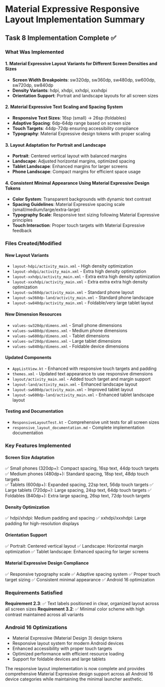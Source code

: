 # Material Expressive Responsive Layout Implementation Summary

## Task 8 Implementation Complete ✅

### What Was Implemented

#### 1. Material Expressive Layout Variants for Different Screen Densities and Sizes
- **Screen Width Breakpoints**: sw320dp, sw360dp, sw480dp, sw600dp, sw720dp, sw840dp
- **Density Variants**: hdpi, xhdpi, xxhdpi, xxxhdpi
- **Orientation Support**: Portrait and landscape layouts for all screen sizes

#### 2. Material Expressive Text Scaling and Spacing System
- **Responsive Text Sizes**: 16sp (small) → 26sp (foldables)
- **Adaptive Spacing**: 6dp-64dp range based on screen size
- **Touch Targets**: 44dp-72dp ensuring accessibility compliance
- **Typography**: Material Expressive design tokens with proper scaling

#### 3. Layout Adaptation for Portrait and Landscape
- **Portrait**: Centered vertical layout with balanced margins
- **Landscape**: Adjusted horizontal margins, optimized spacing
- **Tablet Landscape**: Enhanced margins for larger screens
- **Phone Landscape**: Compact margins for efficient space usage

#### 4. Consistent Minimal Appearance Using Material Expressive Design Tokens
- **Color System**: Transparent backgrounds with dynamic text contrast
- **Spacing Guidelines**: Material Expressive spacing scale (small/medium/large/extra-large)
- **Typography Scale**: Responsive text sizing following Material Expressive principles
- **Touch Interaction**: Proper touch targets with Material Expressive feedback

### Files Created/Modified

#### New Layout Variants
- `layout-hdpi/activity_main.xml` - High density optimization
- `layout-xhdpi/activity_main.xml` - Extra high density optimization  
- `layout-xxhdpi/activity_main.xml` - Extra extra high density optimization
- `layout-xxxhdpi/activity_main.xml` - Extra extra extra high density optimization
- `layout-sw360dp/activity_main.xml` - Standard phone layout
- `layout-sw360dp-land/activity_main.xml` - Standard phone landscape
- `layout-sw840dp/activity_main.xml` - Foldable/very large tablet layout

#### New Dimension Resources
- `values-sw320dp/dimens.xml` - Small phone dimensions
- `values-sw480dp/dimens.xml` - Medium phone dimensions
- `values-sw600dp/dimens.xml` - Tablet dimensions
- `values-sw720dp/dimens.xml` - Large tablet dimensions
- `values-sw840dp/dimens.xml` - Foldable device dimensions

#### Updated Components
- `AppListView.kt` - Enhanced with responsive touch targets and padding
- `themes.xml` - Updated text appearance to use responsive dimensions
- `layout/activity_main.xml` - Added touch target and margin support
- `layout-land/activity_main.xml` - Enhanced landscape layout
- `layout-sw600dp/activity_main.xml` - Improved tablet layout
- `layout-sw600dp-land/activity_main.xml` - Enhanced tablet landscape layout

#### Testing and Documentation
- `ResponsiveLayoutTest.kt` - Comprehensive unit tests for all screen sizes
- `responsive_layout_documentation.md` - Complete implementation documentation

### Key Features Implemented

#### Screen Size Adaptation
✅ Small phones (320dp+): Compact spacing, 16sp text, 44dp touch targets
✅ Medium phones (480dp+): Standard spacing, 18sp text, 48dp touch targets  
✅ Tablets (600dp+): Expanded spacing, 22sp text, 56dp touch targets
✅ Large tablets (720dp+): Large spacing, 24sp text, 64dp touch targets
✅ Foldables (840dp+): Extra large spacing, 26sp text, 72dp touch targets

#### Density Optimization
✅ hdpi/xhdpi: Medium padding and spacing
✅ xxhdpi/xxxhdpi: Large padding for high-resolution displays

#### Orientation Support
✅ Portrait: Centered vertical layout
✅ Landscape: Horizontal margin optimization
✅ Tablet landscape: Enhanced spacing for larger screens

#### Material Expressive Design Compliance
✅ Responsive typography scale
✅ Adaptive spacing system
✅ Proper touch target sizing
✅ Consistent minimal appearance
✅ Android 16 optimization

### Requirements Satisfied

**Requirement 2.3**: ✅ Text labels positioned in clear, organized layout across all screen sizes
**Requirement 3.2**: ✅ Minimal color scheme with high contrast maintained across all variants

### Android 16 Optimizations
- Material Expressive (Material Design 3) design tokens
- Responsive layout system for modern Android devices
- Enhanced accessibility with proper touch targets
- Optimized performance with efficient resource loading
- Support for foldable devices and large tablets

The responsive layout implementation is now complete and provides comprehensive Material Expressive design support across all Android 16 device categories while maintaining the minimal launcher aesthetic.
